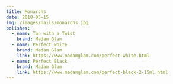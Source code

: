 ```yaml
---
title: Monarchs
date: 2018-05-15
img: /images/nails/monarchs.jpg
polishes:
  - name: Tan with a Twist
    brand: Madam Glam
  - name: Perfect white
    brand: Madam Glam
    link: https://www.madamglam.com/perfect-white.html
  - name: Perfect Black
    brand: Madam Glam
    link: https://www.madamglam.com/perfect-black-2-15ml.html
---
```

